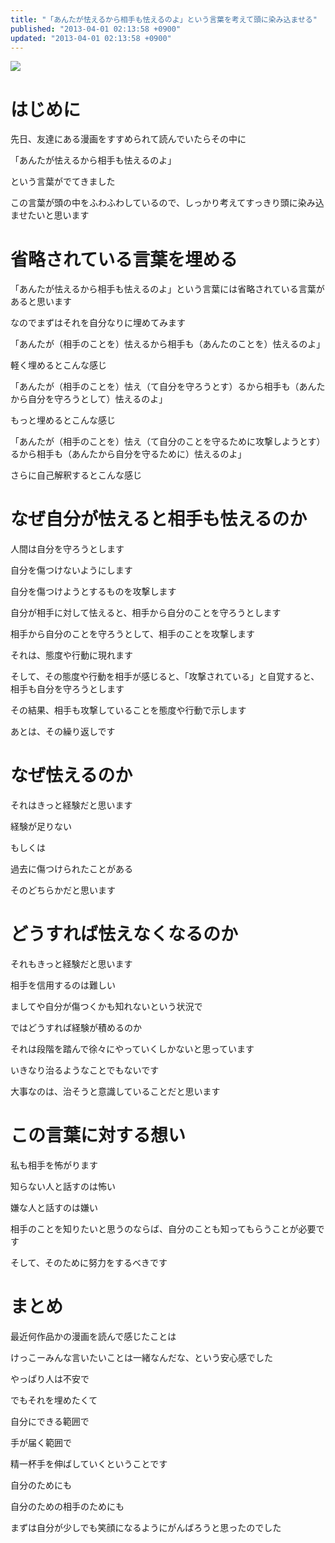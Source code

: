 ```yaml
---
title: "「あんたが怯えるから相手も怯えるのよ」という言葉を考えて頭に染み込ませる"
published: "2013-04-01 02:13:58 +0900"
updated: "2013-04-01 02:13:58 +0900"
---
```


![](/images/2013/4/1/frighten-1.jpg)

# はじめに

先日、友達にある漫画をすすめられて読んでいたらその中に

「あんたが怯えるから相手も怯えるのよ」

という言葉がでてきました

この言葉が頭の中をふわふわしているので、しっかり考えてすっきり頭に染み込ませたいと思います

# 省略されている言葉を埋める

「あんたが怯えるから相手も怯えるのよ」という言葉には省略されている言葉があると思います

なのでまずはそれを自分なりに埋めてみます

「あんたが（相手のことを）怯えるから相手も（あんたのことを）怯えるのよ」

軽く埋めるとこんな感じ

「あんたが（相手のことを）怯え（て自分を守ろうとす）るから相手も（あんたから自分を守ろうとして）怯えるのよ」

もっと埋めるとこんな感じ

「あんたが（相手のことを）怯え（て自分のことを守るために攻撃しようとす）るから相手も（あんたから自分を守るために）怯えるのよ」

さらに自己解釈するとこんな感じ

# なぜ自分が怯えると相手も怯えるのか

人間は自分を守ろうとします

自分を傷つけないようにします

自分を傷つけようとするものを攻撃します

自分が相手に対して怯えると、相手から自分のことを守ろうとします

相手から自分のことを守ろうとして、相手のことを攻撃します

それは、態度や行動に現れます

そして、その態度や行動を相手が感じると、「攻撃されている」と自覚すると、相手も自分を守ろうとします

その結果、相手も攻撃していることを態度や行動で示します

あとは、その繰り返しです

# なぜ怯えるのか

それはきっと経験だと思います

経験が足りない

もしくは

過去に傷つけられたことがある

そのどちらかだと思います

# どうすれば怯えなくなるのか

それもきっと経験だと思います

相手を信用するのは難しい

ましてや自分が傷つくかも知れないという状況で

ではどうすれば経験が積めるのか

それは段階を踏んで徐々にやっていくしかないと思っています

いきなり治るようなことでもないです

大事なのは、治そうと意識していることだと思います

# この言葉に対する想い

私も相手を怖がります

知らない人と話すのは怖い

嫌な人と話すのは嫌い

相手のことを知りたいと思うのならば、自分のことも知ってもらうことが必要です

そして、そのために努力をするべきです

# まとめ

最近何作品かの漫画を読んで感じたことは

けっこーみんな言いたいことは一緒なんだな、という安心感でした

やっぱり人は不安で

でもそれを埋めたくて

自分にできる範囲で

手が届く範囲で

精一杯手を伸ばしていくということです

自分のためにも

自分のための相手のためにも

まずは自分が少しでも笑顔になるようにがんばろうと思ったのでした
